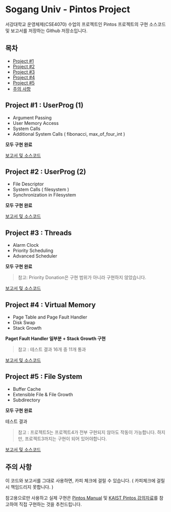 # Sogang Univ - Pintos Project

서강대학교 운영체제(CSE4070) 수업의 프로젝트인 Pintos 프로젝트의 구현 소스코드 및 보고서를 저장하는 Github 저장소입니다.

## 목차
- [Project #1](#project-1--userprog-1)
- [Project #2](#project-2--userprog-2)
- [Project #3](#project-3--threads)
- [Project #4](#project-4--virtual-memory)
- [Project #5](#project-5--file-system)
- [주의 사항](#주의-사항)


## Project #1 : UserProg (1)
- Argument Passing
- User Memory Access
- System Calls
- Additional System Calls ( fibonacci, max_of_four_int )

**모두 구현 완료**


[보고서 및 소스코드](https://github.com/kshired/pintos/blob/main/os_prj1_20171612.tar.gz)

## Project #2 : UserProg (2)
- File Descriptor
- System Calls ( filesystem )
- Synchronization in Filesystem

**모두 구현 완료**

[보고서 및 소스코드](https://github.com/kshired/pintos/blob/main/os_prj2_20171612.tar.gz)

## Project #3 : Threads
- Alarm Clock
- Priority Scheduling
- Advanced Scheduler

**모두 구현 완료**

> 참고: Priority Donation은 구현 범위가 아니라 구현하지 않았습니다.

[보고서 및 소스코드](https://github.com/kshired/pintos/blob/main/os_prj3_20171612.tar.gz)

## Project #4 : Virtual Memory

- Page Table and Page Fault Handler
- Disk Swap
- Stack Growth

**Paget Fault Handler 일부분 + Stack Growth 구현**

> 참고 : 테스트 결과 16개 중 11개 통과

[보고서 및 소스코드](https://github.com/kshired/pintos/blob/main/os_prj4_20171612.tar.gz)

## Project #5 : File System

- Buffer Cache
- Extensible File & File Growth
- Subdirectory

**모두 구현 완료**

테스트 결과 

> 참고 : 프로젝트5는 프로젝트4가 전부 구현되지 않아도 작동이 가능합니다. 하지만, 프로젝트3까지는 구현이 되어 있어야합니다.

[보고서 및 소스코드](https://github.com/kshired/pintos/blob/main/os_prj5_20171612.tar.gz)


## 주의 사항

이 코드와 보고서를 그대로 사용하면, 카피 체크에 걸릴 수 있습니다. ( 카피체크에 걸릴시 책임드리지 못합니다. )

참고용으로만 사용하고 실제 구현은 [Pintos Manual](https://web.stanford.edu/class/cs140/projects/pintos/pintos.pdf) 및 [KAIST Pintos 강의자료](https://oslab.kaist.ac.kr/ee415-spring-2020/)를 참고하여 직접 구현하는 것을 추천드립니다.


